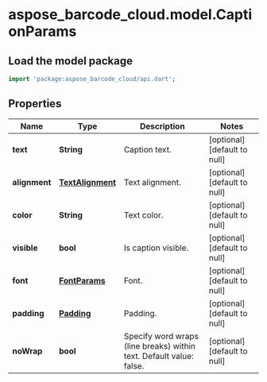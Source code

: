 # aspose_barcode_cloud.model.CaptionParams

## Load the model package
```dart
import 'package:aspose_barcode_cloud/api.dart';
```

## Properties
Name | Type | Description | Notes
------------ | ------------- | ------------- | -------------
**text** | **String** | Caption text. | [optional] [default to null]
**alignment** | [**TextAlignment**](TextAlignment.md) | Text alignment. | [optional] [default to null]
**color** | **String** | Text color. | [optional] [default to null]
**visible** | **bool** | Is caption visible. | [optional] [default to null]
**font** | [**FontParams**](FontParams.md) | Font. | [optional] [default to null]
**padding** | [**Padding**](Padding.md) | Padding. | [optional] [default to null]
**noWrap** | **bool** | Specify word wraps (line breaks) within text. Default value: false. | [optional] [default to null]


